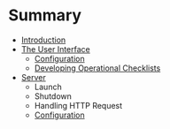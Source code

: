 # Summary

* [Introduction](README.md)
* [The User Interface](the_user_interface.md)
   * [Configuration](ui_configuration.md)
   * [Developing Operational Checklists](developing_operational_checklists.md)
* [Server](server.md)
   * Launch
   * Shutdown
   * Handling HTTP Request
   * [Configuration](server_configuration.md)

